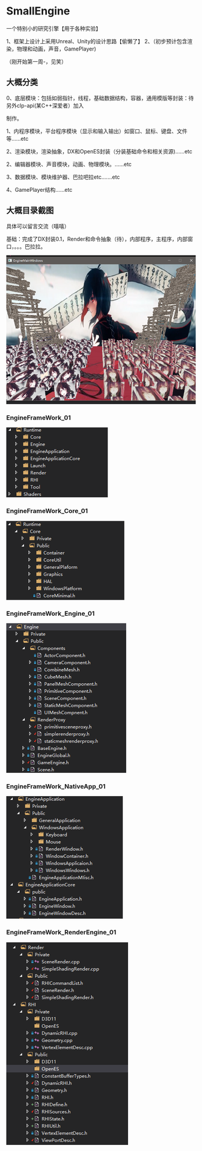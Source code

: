 # SmallEngine

一个特别小的研究引擎【用于各种实验】

1、框架上设计上采用Unreal、Unity的设计思路【偷懒了】
2、（初步预计包含渲染，物理和动画，声音，GamePlayer)

（刚开始第一周-，见笑）

## 大概分类

0、底层模块：包括如弱指针，线程，基础数据结构，容器，通用模版等封装：待另外clp-api(某C++深爱者）加入

制作。

1、内程序模块，平台程序模块（显示和输入输出）如窗口、鼠标、键盘、文件等......etc

2、渲染模块，渲染抽象，DX和OpenES封装（分装基础命令和相关资源)......etc

2、编辑器模块、声音模块，动画、物理模块。......etc

3、数据模块、模块维护器、巴拉吧拉etc.......etc

4、GamePlayer结构......etc



## 大概目录截图

具体可以留言交流（嘻嘻）

基础：完成了DX封装0.1，Render和命令抽象（待），内部程序，主程序，内部窗口，。。。巴拉拉。

![](ReadMeRes\Capt_RenderFrameWork_01_Com.PNG)

### EngineFrameWork_01



![](ReadMeRes\EngineFrameWork_01.PNG)



### EngineFrameWork_Core_01

![](ReadMeRes\EngineFrameWork_Core_01.PNG)



### EngineFrameWork_Engine_01

![](ReadMeRes\EngineFrameWork_Engine_01.PNG)

### EngineFrameWork_NativeApp_01

![](ReadMeRes\EngineFrameWork_NativeApp_01.PNG)

### EngineFrameWork_RenderEngine_01

![](ReadMeRes\EngineFrameWork_RenderEngine_01.PNG)